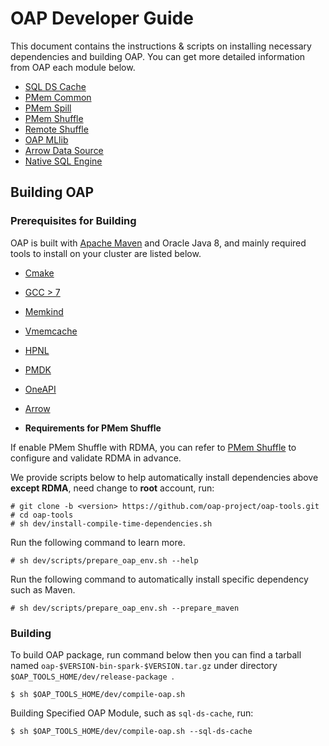 # OAP Developer Guide

This document contains the instructions & scripts on installing necessary dependencies and building OAP. 
You can get more detailed information from OAP each module below.

* [SQL DS Cache](https://oap-project.github.io/sql-ds-cache/)
* [PMem Common](https://oap-project.github.io/pmem-common)
* [PMem Spill](https://oap-project.github.io/pmem-spill)
* [PMem Shuffle](https://oap-project.github.io/pmem-shuffle)
* [Remote Shuffle](https://oap-project.github.io/remote-shuffle)
* [OAP MLlib](https://oap-project.github.io/oap-mllib)
* [Arrow Data Source](https://oap-project.github.io/arrow-data-source)
* [Native SQL Engine](https://oap-project.github.io/native-sql-engine)

## Building OAP

### Prerequisites for Building

OAP is built with [Apache Maven](http://maven.apache.org/) and Oracle Java 8, and mainly required tools to install on your cluster are listed below.

- [Cmake](https://help.directadmin.com/item.php?id=494)
- [GCC > 7](https://gcc.gnu.org/wiki/InstallingGCC)
- [Memkind](https://github.com/memkind/memkind/tree/v1.10.1)
- [Vmemcache](https://github.com/pmem/vmemcache)
- [HPNL](https://github.com/Intel-bigdata/HPNL)
- [PMDK](https://github.com/pmem/pmdk)  
- [OneAPI](https://software.intel.com/content/www/us/en/develop/tools/oneapi.html)
- [Arrow](https://github.com/Intel-bigdata/arrow)

- **Requirements for PMem Shuffle**

If enable PMem Shuffle with RDMA, you can refer to [PMem Shuffle](https://oap-project.github.io/pmem-shuffle) to configure and validate RDMA in advance.

We provide scripts below to help automatically install dependencies above **except RDMA**, need change to **root** account, run:

```
# git clone -b <version> https://github.com/oap-project/oap-tools.git
# cd oap-tools
# sh dev/install-compile-time-dependencies.sh
```

Run the following command to learn more.

```
# sh dev/scripts/prepare_oap_env.sh --help
```

Run the following command to automatically install specific dependency such as Maven.

```
# sh dev/scripts/prepare_oap_env.sh --prepare_maven
```


### Building

To build OAP package, run command below then you can find a tarball named `oap-$VERSION-bin-spark-$VERSION.tar.gz` under directory `$OAP_TOOLS_HOME/dev/release-package `.
```
$ sh $OAP_TOOLS_HOME/dev/compile-oap.sh
```

Building Specified OAP Module, such as `sql-ds-cache`, run:
```
$ sh $OAP_TOOLS_HOME/dev/compile-oap.sh --sql-ds-cache
```

